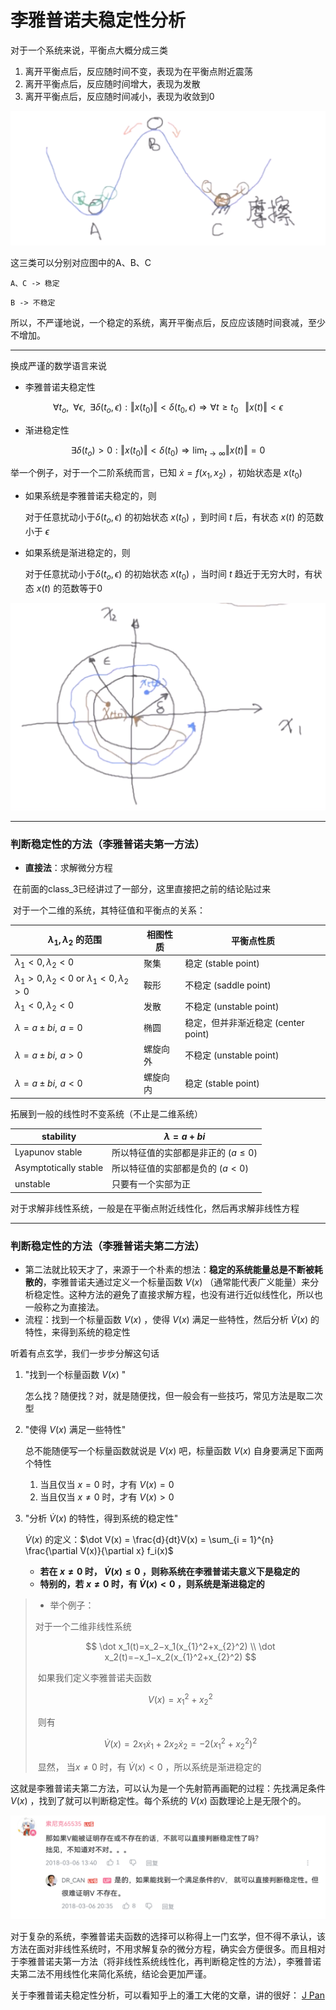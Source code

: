 # 李雅普诺夫稳定性分析

对于一个系统来说，平衡点大概分成三类

1. 离开平衡点后，反应随时间不变，表现为在平衡点附近震荡
2. 离开平衡点后，反应随时间增大，表现为发散
3. 离开平衡点后，反应随时间减小，表现为收敛到0

![b3112541-1ae6-43ba-bc76-2490e670981f](images/b3112541-1ae6-43ba-bc76-2490e670981f.png)

这三类可以分别对应图中的A、B、C

`A、C -> 稳定`

`B -> 不稳定`

所以，不严谨地说，一个稳定的系统，离开平衡点后，反应应该随时间衰减，至少不增加。

---

换成严谨的数学语言来说

- 李雅普诺夫稳定性

$$
\forall t_o,\,\,\,\forall\epsilon,\,\,\,
\exists \delta(t_o,\epsilon):
\Vert x(t_0)\Vert < \delta(t_0,\epsilon) 
\,\,
\Rightarrow
\,\,
\forall t \geq t_0\,\,\,\ \Vert x(t)\Vert < \epsilon
$$

- 渐进稳定性

$$
\exists\delta(t_o)>0:
\Vert x(t_0)\Vert < \delta(t_0) \Rightarrow \lim_{t\rightarrow \infty}\Vert x(t)\Vert = 0
$$

举一个例子，对于一个二阶系统而言，已知 $\dot x = f(x_1, x_2)$ ，初始状态是 $x(t_0)$ 

- 如果系统是李雅普诺夫稳定的，则

  对于任意扰动小于$\delta(t_o,\epsilon)$ 的初始状态 $x(t_0)$ ，到时间 $t$ 后，有状态 $x(t)$ 的范数小于 $\epsilon$ 

- 如果系统是渐进稳定的，则

  对于任意扰动小于$\delta(t_o,\epsilon)$ 的初始状态 $x(t_0)$ ，当时间 $t$ 趋近于无穷大时，有状态 $x(t)$ 的范数等于0

![6beb9592-cbfa-4a9f-bb53-c3ddc859480f](images/6beb9592-cbfa-4a9f-bb53-c3ddc859480f.png)

---

### 判断稳定性的方法（李雅普诺夫第一方法）

- **直接法**：求解微分方程

​	在前面的class_3已经讲过了一部分，这里直接把之前的结论贴过来

​	 对于一个二维的系统，其特征值和平衡点的关系：

| $\lambda _1, \lambda_2$ 的范围                               | 相图性质 | 平衡点性质                          |
| ------------------------------------------------------------ | -------- | ----------------------------------- |
| $\lambda_1 < 0, \lambda_2 < 0$                               | 聚集     | 稳定 (stable point)                 |
| $\lambda_1 > 0, \lambda_2 < 0$   or   $\lambda_1 < 0, \lambda_2 > 0$ | 鞍形     | 不稳定 (saddle point)               |
| $\lambda_1 < 0, \lambda_2 < 0$                               | 发散     | 不稳定 (unstable point)             |
| $\lambda = a \pm bi,\,\,a = 0$                               | 椭圆     | 稳定，但并非渐近稳定 (center point) |
| $\lambda = a \pm bi,\,\,a > 0$                               | 螺旋向外 | 不稳定 (unstable point)             |
| $\lambda = a \pm bi,\,\,a < 0$                               | 螺旋向内 | 稳定 (stable point)                 |

拓展到一般的线性时不变系统（不止是二维系统）

| stability             | $\lambda = a+bi$                       |
| --------------------- | -------------------------------------- |
| Lyapunov stable       | 所以特征值的实部都是非正的 ($a\leq 0$) |
| Asymptotically stable | 所以特征值的实部都是负的 ($a < 0$)     |
| unstable              | 只要有一个实部为正                     |

对于求解非线性系统，一般是在平衡点附近线性化，然后再求解非线性方程

---

### 判断稳定性的方法（李雅普诺夫第二方法）

- 第二法就比较天才了，来源于一个朴素的想法：**稳定的系统能量总是不断被耗散的**，李雅普诺夫通过定义一个标量函数 $V(x)$ （通常能代表广义能量）来分析稳定性。这种方法的避免了直接求解方程，也没有进行近似线性化，所以也一般称之为直接法。
- 流程：找到一个标量函数 $V(x)$ ，使得 $V(x)$ 满足一些特性，然后分析 $\dot V(x)$ 的特性，来得到系统的稳定性

听着有点玄学，我们一步步分解这句话

1. "找到一个标量函数 $V(x)$ "

   怎么找？随便找？对，就是随便找，但一般会有一些技巧，常见方法是取二次型

2. "使得 $V(x)$ 满足一些特性"

   总不能随便写一个标量函数就说是 $V(x)$ 吧，标量函数 $V(x)$ 自身要满足下面两个特性

   1. 当且仅当 $x = 0$ 时，才有 $V(x) = 0$ 
   2. 当且仅当 $x≠0$ 时，才有 $V(x)>0$ 

3. "分析 $\dot V(x)$ 的特性，得到系统的稳定性"

   $\dot V(x)$ 的定义：$\dot V(x) = \frac{d}{dt}V(x) = \sum_{i = 1}^{n} \frac{\partial V(x)}{\partial x} f_i(x)$ 

   - **若在 $x≠0$ 时， $\dot V(x) \le 0$ ，则称系统在李雅普诺夫意义下是稳定的**
   - **特别的，若 $x≠0$ 时，有 $\dot V(x)<0$ ，则系统是渐进稳定的**

>- 举个例子：
>
>  对于一个二维非线性系统
>
>$$
>\dot x_1(t)=x_2−x_1(x_{1}^2+x_{2}^2) \\
>\dot x_2(t)=−x_1−x_2(x_{1}^2+x_{2}^2)
>$$
>
>​	如果我们定义李雅普诺夫函数
>
>$$
>V(x)=x_1^2+x_2^2
>$$
>
>​	则有
>
>$$
>\dot V (x)=2x_1\dot x_1+2x_2 \dot x_2=−2(x_1^2+x_2^2)^2
>$$
>
>​	 显然， 当$x≠0$ 时，有 $\dot V(x)<0$ ，所以系统是渐进稳定的

这就是李雅普诺夫第二方法，可以认为是一个先射箭再画靶的过程：先找满足条件 $V(x)$ ，找到了就可以判断稳定性。每个系统的 $V(x)$ 函数理论上是无限个的。

![6c5a3210-f962-4ba0-8d60-d7c934fcd2db](images/6c5a3210-f962-4ba0-8d60-d7c934fcd2db.png)

对于复杂的系统，李雅普诺夫函数的选择可以称得上一门玄学，但不得不承认，该方法在面对非线性系统时，不用求解复杂的微分方程，确实会方便很多。而且相对于李雅普诺夫第一方法（将非线性系统线性化，再判断稳定性的方法），李雅普诺夫第二法不用线性化来简化系统，结论会更加严谨。

关于李雅普诺夫稳定性分析，可以看知乎上的潘工大佬的文章，讲的很好： [J Pan](https://zhuanlan.zhihu.com/p/58738073)
